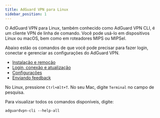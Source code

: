 ```yaml
---
title: AdGuard VPN para Linux
sidebar_position: 1
---
```


O AdGuard VPN para Linux, também conhecido como AdGuard VPN CLI, é um cliente VPN de linha de comando. Você pode usá-lo em dispositivos Linux ou macOS, bem como em roteadores MIPS ou MIPSel.

Abaixo estão os comandos de que você pode precisar para fazer login, conectar e gerenciar as configurações do AdGuard VPN.

- [Instalação e remoção](/adguard-vpn-for-linux/installation)
- [Login, conexão e atualização](/adguard-vpn-for-linux/login)
- [Configurações](/adguard-vpn-for-linux/settings)
- [Enviando feedback](/adguard-vpn-for-linux/feedback)

No Linux, pressione `Ctrl+Alt+T`. No seu Mac, digite `Terminal` no campo de pesquisa.

Para visualizar todos os comandos disponíveis, digite:

```
adguardvpn-cli --help-all
```
